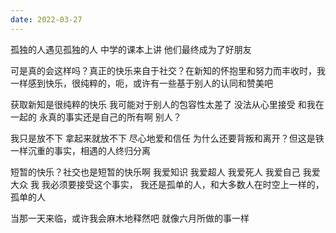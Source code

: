 ```yaml
---
date: 2022-03-27
---
```


孤独的人遇见孤独的人 中学的课本上讲 他们最终成为了好朋友

可是真的会这样吗？真正的快乐来自于社交？在新知的怀抱里和努力而丰收时，我一样感到快乐，很纯粹的，呃，或许有一些基于别人的认同和赞美吧

获取新知是很纯粹的快乐 我可能对于别人的包容性太差了 没法从心里接受 和我在一起的 永真的事实还是自己的所有啊 别人？

我只是放不下 拿起来就放不下 尽心地爱和信任 为什么还要背叛和离开？但这是铁一样沉重的事实，相遇的人终归分离

短暂的快乐？社交也是短暂的快乐啊  我爱知识 我爱超人 我爱死人 我爱自己 我爱大众 我 我必须要接受这个事实， 我还是孤单的人，和大多数人在时空上一样的，孤单的人

当那一天来临，或许我会麻木地释然吧  就像六月所做的事一样